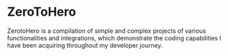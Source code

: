 # ZeroToHero
ZerotoHero is a compilation of simple and complex projects of various functionalities and integrations, which demonstrate the coding capabilities I have been acquiring throughout my developer journey.
